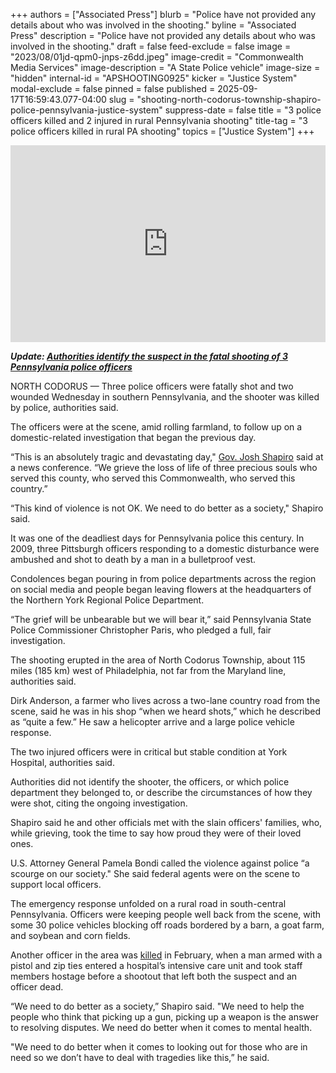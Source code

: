 +++
authors = ["Associated Press"]
blurb = "Police have not provided any details about who was involved in the shooting."
byline = "Associated Press"
description = "Police have not provided any details about who was involved in the shooting."
draft = false
feed-exclude = false
image = "2023/08/01jd-qpm0-jnps-z6dd.jpeg"
image-credit = "Commonwealth Media Services"
image-description = "A State Police vehicle"
image-size = "hidden"
internal-id = "APSHOOTING0925"
kicker = "Justice System"
modal-exclude = false
pinned = false
published = 2025-09-17T16:59:43.077-04:00
slug = "shooting-north-codorus-township-shapiro-police-pennsylvania-justice-system"
suppress-date = false
title = "3 police officers killed and 2 injured in rural Pennsylvania shooting"
title-tag = "3 police officers killed in rural PA shooting"
topics = ["Justice System"]
+++

<iframe width="100%" height="315" src="https://www.youtube.com/embed/PpgA3Uf80e4?si=3fIj-jR94V4JA4qf" title="YouTube video player" frameborder="0" allow="accelerometer; autoplay; clipboard-write; encrypted-media; gyroscope; picture-in-picture; web-share" referrerpolicy="strict-origin-when-cross-origin" allowfullscreen></iframe>

<strong><em>Update: </em></strong><a href="https://www.spotlightpa.org/news/2025/09/pennsylvania-police-officers-killed-shooting-domestic-matthew-james-ruth-justice-system/"><strong><em>Authorities identify the suspect in the fatal shooting of 3 Pennsylvania police officers</em></strong></a><strong><em></em></strong>

NORTH CODORUS — Three police officers were fatally shot and two wounded Wednesday in southern Pennsylvania, and the shooter was killed by police, authorities said.

The officers were at the scene, amid rolling farmland, to follow up on a domestic-related investigation that began the previous day.

“This is an absolutely tragic and devastating day,&#34; <a href="https://apnews.com/hub/josh-shapiro">Gov. Josh Shapiro</a> said at a news conference. “We grieve the loss of life of three precious souls who served this county, who served this Commonwealth, who served this country.”

“This kind of violence is not OK. We need to do better as a society,&#34; Shapiro said.

It was one of the deadliest days for Pennsylvania police this century. In 2009, three Pittsburgh officers responding to a domestic disturbance were ambushed and shot to death by a man in a bulletproof vest.

Condolences began pouring in from police departments across the region on social media and people began leaving flowers at the headquarters of the Northern York Regional Police Department.

“The grief will be unbearable but we will bear it,” said Pennsylvania State Police Commissioner Christopher Paris, who pledged a full, fair investigation.

The shooting erupted in the area of North Codorus Township, about 115 miles (185 km) west of Philadelphia, not far from the Maryland line, authorities said.

Dirk Anderson, a farmer who lives across a two-lane country road from the scene, said he was in his shop “when we heard shots,” which he described as “quite a few.” He saw a helicopter arrive and a large police vehicle response.

The two injured officers were in critical but stable condition at York Hospital, authorities said.

Authorities did not identify the shooter, the officers, or which police department they belonged to, or describe the circumstances of how they were shot, citing the ongoing investigation.

Shapiro said he and other officials met with the slain officers&#39; families, who, while grieving, took the time to say how proud they were of their loved ones.

U.S. Attorney General Pamela Bondi called the violence against police “a scourge on our society.&#34; She said federal agents were on the scene to support local officers.

The emergency response unfolded on a rural road in south-central Pennsylvania. Officers were keeping people well back from the scene, with some 30 police vehicles blocking off roads bordered by a barn, a goat farm, and soybean and corn fields.

Another officer in the area was <a href="https://apnews.com/article/york-pennsylvania-hospital-shooting-gunman-dead-270382b4e7bb1c48e78b50247c722df4">killed</a> in February, when a man armed with a pistol and zip ties entered a hospital’s intensive care unit and took staff members hostage before a shootout that left both the suspect and an officer dead.

“We need to do better as a society,” Shapiro said. &#34;We need to help the people who think that picking up a gun, picking up a weapon is the answer to resolving disputes. We need do better when it comes to mental health.

&#34;We need to do better when it comes to looking out for those who are in need so we don’t have to deal with tragedies like this,” he said.


